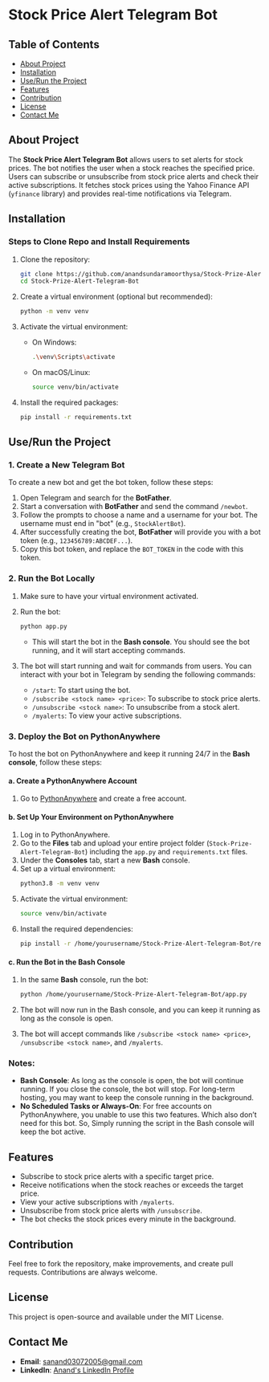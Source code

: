 # Stock Price Alert Telegram Bot

## Table of Contents
- [About Project](#about-project)
- [Installation](#installation)
- [Use/Run the Project](#userun-the-project)
- [Features](#features)
- [Contribution](#contribution)
- [License](#license)
- [Contact Me](#contact-me)

## About Project
The **Stock Price Alert Telegram Bot** allows users to set alerts for stock prices. The bot notifies the user when a stock reaches the specified price. Users can subscribe or unsubscribe from stock price alerts and check their active subscriptions. It fetches stock prices using the Yahoo Finance API (`yfinance` library) and provides real-time notifications via Telegram.

## Installation

### Steps to Clone Repo and Install Requirements
1. Clone the repository:
   ```bash
   git clone https://github.com/anandsundaramoorthysa/Stock-Prize-Alert-Telegram-Bot/
   cd Stock-Prize-Alert-Telegram-Bot
   ```

2. Create a virtual environment (optional but recommended):
   ```bash
   python -m venv venv
   ```

3. Activate the virtual environment:
   - On Windows:
     ```bash
     .\venv\Scripts\activate
     ```
   - On macOS/Linux:
     ```bash
     source venv/bin/activate
     ```

4. Install the required packages:
   ```bash
   pip install -r requirements.txt
   ```

## Use/Run the Project

### 1. **Create a New Telegram Bot**
To create a new bot and get the bot token, follow these steps:
1. Open Telegram and search for the **BotFather**.
2. Start a conversation with **BotFather** and send the command `/newbot`.
3. Follow the prompts to choose a name and a username for your bot. The username must end in "bot" (e.g., `StockAlertBot`).
4. After successfully creating the bot, **BotFather** will provide you with a bot token (e.g., `123456789:ABCDEF...`).
5. Copy this bot token, and replace the `BOT_TOKEN` in the code with this token.

### 2. **Run the Bot Locally**
1. Make sure to have your virtual environment activated.
2. Run the bot:
   ```bash
   python app.py
   ```
   - This will start the bot in the **Bash console**. You should see the bot running, and it will start accepting commands.

3. The bot will start running and wait for commands from users. You can interact with your bot in Telegram by sending the following commands:
   - `/start`: To start using the bot.
   - `/subscribe <stock name> <price>`: To subscribe to stock price alerts.
   - `/unsubscribe <stock name>`: To unsubscribe from a stock alert.
   - `/myalerts`: To view your active subscriptions.

### 3. **Deploy the Bot on PythonAnywhere**
To host the bot on PythonAnywhere and keep it running 24/7 in the **Bash console**, follow these steps:

#### a. **Create a PythonAnywhere Account**
1. Go to [PythonAnywhere](https://www.pythonanywhere.com) and create a free account.

#### b. **Set Up Your Environment on PythonAnywhere**
1. Log in to PythonAnywhere.
2. Go to the **Files** tab and upload your entire project folder (`Stock-Prize-Alert-Telegram-Bot`) including the `app.py` and `requirements.txt` files.
3. Under the **Consoles** tab, start a new **Bash** console.
4. Set up a virtual environment:
   ```bash
   python3.8 -m venv venv
   ```
5. Activate the virtual environment:
   ```bash
   source venv/bin/activate
   ```
6. Install the required dependencies:
   ```bash
   pip install -r /home/yourusername/Stock-Prize-Alert-Telegram-Bot/requirements.txt
   ```

#### c. **Run the Bot in the Bash Console**
1. In the same **Bash** console, run the bot:
   ```bash
   python /home/yourusername/Stock-Prize-Alert-Telegram-Bot/app.py
   ```

2. The bot will now run in the Bash console, and you can keep it running as long as the console is open.

3. The bot will accept commands like `/subscribe <stock name> <price>`, `/unsubscribe <stock name>`, and `/myalerts`.

### Notes:
- **Bash Console**: As long as the console is open, the bot will continue running. If you close the console, the bot will stop. For long-term hosting, you may want to keep the console running in the background.
- **No Scheduled Tasks or Always-On**: For free accounts on PythonAnywhere, you unable to use this two features. Which also don’t need for this bot. So, Simply running the script in the Bash console will keep the bot active.

## Features
- Subscribe to stock price alerts with a specific target price.
- Receive notifications when the stock reaches or exceeds the target price.
- View your active subscriptions with `/myalerts`.
- Unsubscribe from stock price alerts with `/unsubscribe`.
- The bot checks the stock prices every minute in the background.

## Contribution
Feel free to fork the repository, make improvements, and create pull requests. Contributions are always welcome.

## License
This project is open-source and available under the MIT License.

## Contact Me
- **Email**: [sanand03072005@gmail.com](mailto:sanand03072005@gmail.com?subject=Inquiry%20About%20Stock%20Price%20Alert%20Telegram%20Bot%20Project&body=Hi%20Anand,%0A%0AI'm%20interested%20in%20learning%20more%20about%20the%20Stock%20Price%20Alert%20Telegram%20Bot%20project%20you%20developed.%20I%20have%20some%20questions%20and%20would%20like%20to%20discuss%20potential%20collaborations.%0A%0AThank%20you!%0A%0ABest%20regards,%0A[Your%20Name])
- **LinkedIn**: [Anand's LinkedIn Profile](https://www.linkedin.com/in/anandsundaramoorthysa/)
